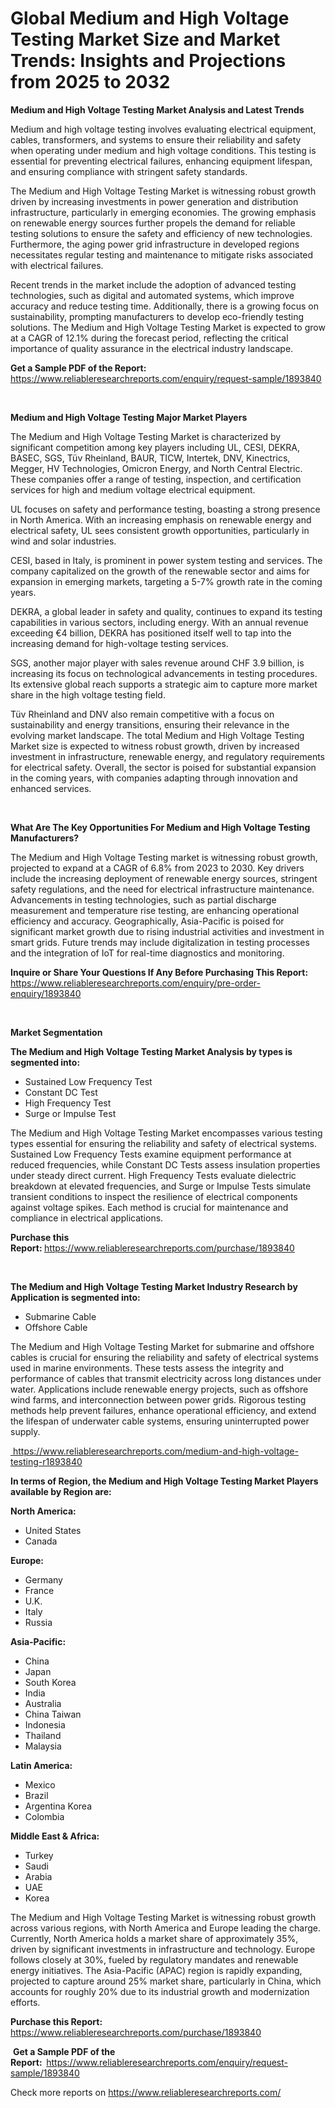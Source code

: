 <p><h1>Global Medium and High Voltage Testing Market Size and Market Trends: Insights and Projections from 2025 to 2032</h1></p><p><strong>Medium and High Voltage Testing Market Analysis and Latest Trends</strong></p>
<p><p>Medium and high voltage testing involves evaluating electrical equipment, cables, transformers, and systems to ensure their reliability and safety when operating under medium and high voltage conditions. This testing is essential for preventing electrical failures, enhancing equipment lifespan, and ensuring compliance with stringent safety standards.</p><p>The Medium and High Voltage Testing Market is witnessing robust growth driven by increasing investments in power generation and distribution infrastructure, particularly in emerging economies. The growing emphasis on renewable energy sources further propels the demand for reliable testing solutions to ensure the safety and efficiency of new technologies. Furthermore, the aging power grid infrastructure in developed regions necessitates regular testing and maintenance to mitigate risks associated with electrical failures.</p><p>Recent trends in the market include the adoption of advanced testing technologies, such as digital and automated systems, which improve accuracy and reduce testing time. Additionally, there is a growing focus on sustainability, prompting manufacturers to develop eco-friendly testing solutions. The Medium and High Voltage Testing Market is expected to grow at a CAGR of 12.1% during the forecast period, reflecting the critical importance of quality assurance in the electrical industry landscape.</p></p>
<p><strong>Get a Sample PDF of the Report:&nbsp;</strong> <a href="https://www.reliableresearchreports.com/enquiry/request-sample/1893840?utm_campaign=2480&utm_medium=2&utm_source=Github&utm_content=ia&utm_term=15022025&utm_id=medium-and-high-voltage-testing">https://www.reliableresearchreports.com/enquiry/request-sample/1893840</a></p>
<p>&nbsp;</p>
<p><strong>Medium and High Voltage Testing Major Market Players</strong></p>
<p><p>The Medium and High Voltage Testing Market is characterized by significant competition among key players including UL, CESI, DEKRA, BASEC, SGS, Tüv Rheinland, BAUR, TICW, Intertek, DNV, Kinectrics, Megger, HV Technologies, Omicron Energy, and North Central Electric. These companies offer a range of testing, inspection, and certification services for high and medium voltage electrical equipment.</p><p>UL focuses on safety and performance testing, boasting a strong presence in North America. With an increasing emphasis on renewable energy and electrical safety, UL sees consistent growth opportunities, particularly in wind and solar industries.</p><p>CESI, based in Italy, is prominent in power system testing and services. The company capitalized on the growth of the renewable sector and aims for expansion in emerging markets, targeting a 5-7% growth rate in the coming years.</p><p>DEKRA, a global leader in safety and quality, continues to expand its testing capabilities in various sectors, including energy. With an annual revenue exceeding €4 billion, DEKRA has positioned itself well to tap into the increasing demand for high-voltage testing services.</p><p>SGS, another major player with sales revenue around CHF 3.9 billion, is increasing its focus on technological advancements in testing procedures. Its extensive global reach supports a strategic aim to capture more market share in the high voltage testing field.</p><p>Tüv Rheinland and DNV also remain competitive with a focus on sustainability and energy transitions, ensuring their relevance in the evolving market landscape. The total Medium and High Voltage Testing Market size is expected to witness robust growth, driven by increased investment in infrastructure, renewable energy, and regulatory requirements for electrical safety. Overall, the sector is poised for substantial expansion in the coming years, with companies adapting through innovation and enhanced services.</p></p>
<p>&nbsp;</p>
<p><strong>What Are The Key Opportunities For Medium and High Voltage Testing Manufacturers?</strong></p>
<p><p>The Medium and High Voltage Testing market is witnessing robust growth, projected to expand at a CAGR of 6.8% from 2023 to 2030. Key drivers include the increasing deployment of renewable energy sources, stringent safety regulations, and the need for electrical infrastructure maintenance. Advancements in testing technologies, such as partial discharge measurement and temperature rise testing, are enhancing operational efficiency and accuracy. Geographically, Asia-Pacific is poised for significant market growth due to rising industrial activities and investment in smart grids. Future trends may include digitalization in testing processes and the integration of IoT for real-time diagnostics and monitoring.</p></p>
<p><strong>Inquire or Share Your Questions If Any Before Purchasing This Report:</strong> <a href="https://www.reliableresearchreports.com/enquiry/pre-order-enquiry/1893840?utm_campaign=2480&utm_medium=2&utm_source=Github&utm_content=ia&utm_term=15022025&utm_id=medium-and-high-voltage-testing">https://www.reliableresearchreports.com/enquiry/pre-order-enquiry/1893840</a></p>
<p>&nbsp;</p>
<p><strong>Market Segmentation</strong></p>
<p><strong>The Medium and High Voltage Testing Market Analysis by types is segmented into:</strong></p>
<p><ul><li>Sustained Low Frequency Test</li><li>Constant DC Test</li><li>High Frequency Test</li><li>Surge or Impulse Test</li></ul></p>
<p><p>The Medium and High Voltage Testing Market encompasses various testing types essential for ensuring the reliability and safety of electrical systems. Sustained Low Frequency Tests examine equipment performance at reduced frequencies, while Constant DC Tests assess insulation properties under steady direct current. High Frequency Tests evaluate dielectric breakdown at elevated frequencies, and Surge or Impulse Tests simulate transient conditions to inspect the resilience of electrical components against voltage spikes. Each method is crucial for maintenance and compliance in electrical applications.</p></p>
<p><strong>Purchase this Report:&nbsp;</strong><a href="https://www.reliableresearchreports.com/purchase/1893840?utm_campaign=2480&utm_medium=2&utm_source=Github&utm_content=ia&utm_term=15022025&utm_id=medium-and-high-voltage-testing">https://www.reliableresearchreports.com/purchase/1893840</a></p>
<p>&nbsp;</p>
<p><strong>The Medium and High Voltage Testing Market Industry Research by Application is segmented into:</strong></p>
<p><ul><li>Submarine Cable</li><li>Offshore Cable</li></ul></p>
<p><p>The Medium and High Voltage Testing Market for submarine and offshore cables is crucial for ensuring the reliability and safety of electrical systems used in marine environments. These tests assess the integrity and performance of cables that transmit electricity across long distances under water. Applications include renewable energy projects, such as offshore wind farms, and interconnection between power grids. Rigorous testing methods help prevent failures, enhance operational efficiency, and extend the lifespan of underwater cable systems, ensuring uninterrupted power supply.</p></p>
<p><a href="https://www.reliableresearchreports.com/medium-and-high-voltage-testing-r1893840?utm_campaign=2480&utm_medium=2&utm_source=Github&utm_content=ia&utm_term=15022025&utm_id=medium-and-high-voltage-testing">&nbsp;https://www.reliableresearchreports.com/medium-and-high-voltage-testing-r1893840</a></p>
<p><strong>In terms of Region, the Medium and High Voltage Testing Market Players available by Region are:</strong></p>
<p>
    <p> <strong> North America: </strong>
        <ul>
            <li>United States</li>
            <li>Canada</li>
        </ul>
        </p> 
    <p> <strong> Europe: </strong>
        <ul>
            <li>Germany</li>
            <li>France</li>
            <li>U.K.</li>
            <li>Italy</li>
            <li>Russia</li>
        </ul>
        </p> 
    <p> <strong> Asia-Pacific: </strong>
        <ul>
            <li>China</li>
            <li>Japan</li>
            <li>South Korea</li>
            <li>India</li>
            <li>Australia</li>
            <li>China Taiwan</li>
            <li>Indonesia</li>
            <li>Thailand</li>
            <li>Malaysia</li>
        </ul>
        </p> 
    <p> <strong> Latin America: </strong>
        <ul>
            <li>Mexico</li>
            <li>Brazil</li>
            <li>Argentina Korea</li>
            <li>Colombia</li>
        </ul>
        </p> 
    <p> <strong> Middle East & Africa: </strong>
        <ul>
            <li>Turkey</li>
            <li>Saudi</li>
            <li>Arabia</li>
            <li>UAE</li>
            <li>Korea</li>
        </ul>
    </p>
    </p>
<p><p>The Medium and High Voltage Testing Market is witnessing robust growth across various regions, with North America and Europe leading the charge. Currently, North America holds a market share of approximately 35%, driven by significant investments in infrastructure and technology. Europe follows closely at 30%, fueled by regulatory mandates and renewable energy initiatives. The Asia-Pacific (APAC) region is rapidly expanding, projected to capture around 25% market share, particularly in China, which accounts for roughly 20% due to its industrial growth and modernization efforts.</p></p>
<p><strong>Purchase this Report: </strong><a href="https://www.reliableresearchreports.com/purchase/1893840?utm_campaign=2480&utm_medium=2&utm_source=Github&utm_content=ia&utm_term=15022025&utm_id=medium-and-high-voltage-testing">https://www.reliableresearchreports.com/purchase/1893840</a></p>
<p>&nbsp;<strong>Get a Sample PDF of the Report:&nbsp;&nbsp;</strong><a href="https://www.reliableresearchreports.com/enquiry/request-sample/1893840?utm_campaign=2480&utm_medium=2&utm_source=Github&utm_content=ia&utm_term=15022025&utm_id=medium-and-high-voltage-testing">https://www.reliableresearchreports.com/enquiry/request-sample/1893840</a></p>
<p><strong></strong></p>
<p>Check more reports on <a href="https://www.reliableresearchreports.com/?utm_campaign=2480&utm_medium=2&utm_source=Github&utm_content=ia&utm_term=15022025&utm_id=medium-and-high-voltage-testing">https://www.reliableresearchreports.com/</a></p>